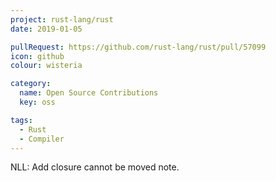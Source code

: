 ```yaml
---
project: rust-lang/rust
date: 2019-01-05

pullRequest: https://github.com/rust-lang/rust/pull/57099
icon: github
colour: wisteria

category:
  name: Open Source Contributions
  key: oss

tags:
  - Rust
  - Compiler
---
```

NLL: Add closure cannot be moved note.
